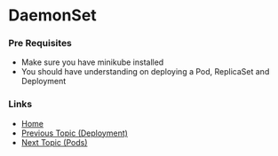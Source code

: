 # DaemonSet

### Pre Requisites
* Make sure you have minikube installed
* You should have understanding on deploying a Pod, ReplicaSet and Deployment

### Links
* [Home](https://github.com/vimalmenon/k8s-learn)
* [Previous Topic (Deployment)](https://github.com/vimalmenon/k8s-learn/tree/master/example/Deployment)
* [Next Topic (Pods)](https://github.com/vimalmenon/k8s-learn/tree/master/example/Pods)

